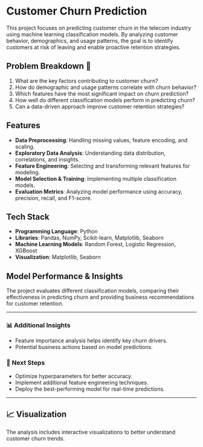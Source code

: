 # Customer Churn Prediction

This project focuses on predicting customer churn in the telecom industry using machine learning classification models. By analyzing customer behavior, demographics, and usage patterns, the goal is to identify customers at risk of leaving and enable proactive retention strategies.

## Problem Breakdown 🧩
1. What are the key factors contributing to customer churn?
2. How do demographic and usage patterns correlate with churn behavior?
3. Which features have the most significant impact on churn prediction?
4. How well do different classification models perform in predicting churn?
5. Can a data-driven approach improve customer retention strategies?

## Features
- **Data Preprocessing**: Handling missing values, feature encoding, and scaling.
- **Exploratory Data Analysis**: Understanding data distribution, correlations, and insights.
- **Feature Engineering**: Selecting and transforming relevant features for modeling.
- **Model Selection & Training**: Implementing multiple classification models.
- **Evaluation Metrics**: Analyzing model performance using accuracy, precision, recall, and F1-score.

## Tech Stack
- **Programming Language**: Python
- **Libraries**: Pandas, NumPy, Scikit-learn, Matplotlib, Seaborn
- **Machine Learning Models**: Random Forest, Logistic Regression, XGBoost
- **Visualization**: Matplotlib, Seaborn

## Model Performance & Insights
The project evaluates different classification models, comparing their effectiveness in predicting churn and providing business recommendations for customer retention.

---

### 📊 Additional Insights
- Feature importance analysis helps identify key churn drivers.
- Potential business actions based on model predictions.

### 📌 Next Steps
- Optimize hyperparameters for better accuracy.
- Implement additional feature engineering techniques.
- Deploy the best-performing model for real-time predictions.

---

## 📈 Visualization
The analysis includes interactive visualizations to better understand customer churn trends.





